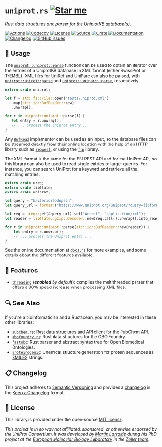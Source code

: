 # `uniprot.rs` [![Star me](https://img.shields.io/github/stars/althonos/uniprot.rs.svg?style=social&label=Star&maxAge=3600)](https://github.com/althonos/uniprot.rs/stargazers)

*Rust data structures and parser for the [UniprotKB database(s)].*

[UniprotKB database(s)]: https://www.uniprot.org/

[![Actions](https://img.shields.io/github/workflow/status/althonos/uniprot.rs/Test?style=flat-square&maxAge=600)](https://github.com/althonos/uniprot.rs/actions)
[![Codecov](https://img.shields.io/codecov/c/gh/althonos/uniprot.rs/master.svg?style=flat-square&maxAge=600)](https://codecov.io/gh/althonos/uniprot.rs)
[![License](https://img.shields.io/badge/license-MIT-blue.svg?style=flat-square&maxAge=2678400)](https://choosealicense.com/licenses/mit/)
[![Source](https://img.shields.io/badge/source-GitHub-303030.svg?maxAge=2678400&style=flat-square)](https://github.com/althonos/uniprot.rs)
[![Crate](https://img.shields.io/crates/v/uniprot.svg?maxAge=600&style=flat-square)](https://crates.io/crates/uniprot)
[![Documentation](https://img.shields.io/badge/docs.rs-latest-4d76ae.svg?maxAge=2678400&style=flat-square)](https://docs.rs/uniprot)
[![Changelog](https://img.shields.io/badge/keep%20a-changelog-8A0707.svg?maxAge=2678400&style=flat-square)](https://github.com/althonos/uniprot.rs/blob/master/CHANGELOG.md)
[![GitHub issues](https://img.shields.io/github/issues/althonos/uniprot.rs.svg?style=flat-square&maxAge=600)](https://github.com/althonos/uniprot.rs/issues)


## 🔌 Usage

The [`uniprot::uniprot::parse`](https://docs.rs/uniprot/latest/uniprot/uniprot/fn.parse.html) function
can be used to obtain an iterator over the entries of a UniprotKB database in
XML format (either SwissProt or TrEMBL). XML files for UniRef and UniParc can
also be parsed, with [`uniprot::uniref::parse`](https://docs.rs/uniprot/latest/uniprot/uniref/fn.parse.html)
and [`uniprot::uniparc::parse`](https://docs.rs/uniprot/latest/uniprot/uniparc/fn.parse.html), respectively.

```rust
extern crate uniprot;

let f = std::fs::File::open("tests/uniprot.xml")
   .map(std::io::BufReader::new)
   .unwrap();

for r in uniprot::uniprot::parse(f) {
   let entry = r.unwrap();
   // ... process the Uniprot entry ...
}
```

Any [`BufRead`](https://doc.rust-lang.org/stable/std/io/trait.BufRead.html)
implementor can be used as an input, so the database files can be streamed
directly from their [online location](https://www.uniprot.org/downloads) with
the help of an HTTP library such as [`reqwest`](https://docs.rs/reqwest), or
using the [`ftp`](https://docs.rs/ftp) library.

The XML format is the same for the EBI REST API and for the UniProt API, so
this library can also be used to read single entries or larger queries. For
instance, you can search UniProt for a keyword and retrieve all the matching
entries:

```rust
extern crate ureq;
extern crate libflate;
extern crate uniprot;

let query = "bacteriorhodopsin";
let query_url = format!("https://www.uniprot.org/uniprot/?query={}&format=xml&compress=yes", query);

let req = ureq::get(&query_url).set("Accept", "application/xml");
let reader = libflate::gzip::Decoder::new(req.call().unwrap().into_reader()).unwrap();

for r in uniprot::uniprot::parse(std::io::BufReader::new(reader)) {
    let entry = r.unwrap();
    // ... process the Uniprot entry ...
}
```

See the online documentation at [`docs.rs`](https://docs.rs/uniprot) for more
examples, and some details about the different features available.

## 📝 Features

- [`threading`](https://docs.rs/uniprot/#threading) (_**enabled** by default_):
  compiles the multithreaded parser that offers a 90% speed increase when
  processing XML files.

## 🔍 See Also

If you're a bioinformatician and a Rustacean, you may be interested in these
other libraries:

- [`pubchem.rs`](https://github.com/althonos/pubchem.rs): Rust data structures
  and API client for the PubChem API.
- [`obofoundry.rs`](https://github.com/althonos/obofoundry.rs): Rust data
  structures for the OBO Foundry.
- [`fastobo`](https://github.com/fastobo/fastobo): Rust parser and abstract
  syntax tree for Open Biomedical Ontologies.
- [`proteinogenic`](https://github.com/althonos/proteinogenic): Chemical
  structure generation for protein sequences as
  [SMILES](https://en.wikipedia.org/wiki/Simplified_molecular-input_line-entry_system) strings.

## 📋 Changelog

This project adheres to [Semantic Versioning](http://semver.org/spec/v2.0.0.html)
and provides a [changelog](https://github.com/althonos/uniprot.rs/blob/master/CHANGELOG.md)
in the [Keep a Changelog](http://keepachangelog.com/en/1.0.0/) format.


## 📜 License

This library is provided under the open-source
[MIT license](https://choosealicense.com/licenses/mit/).

*This project is in no way not affiliated, sponsored, or otherwise endorsed
by the UniProt Consortium. It was developed
by [Martin Larralde](https://github.com/althonos/) during his PhD project
at the [European Molecular Biology Laboratory](https://www.embl.de/) in
the [Zeller team](https://github.com/zellerlab).*
